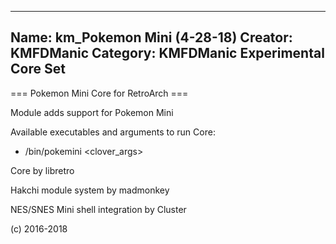 -----------------------
Name: km_Pokemon Mini (4-28-18)
Creator: KMFDManic
Category: KMFDManic Experimental Core Set
-----------------------
=== Pokemon Mini Core for RetroArch ===

Module adds support for Pokemon Mini

Available executables and arguments to run Core:
- /bin/pokemini <rom> <clover_args>
 
Core by libretro

Hakchi module system by madmonkey

NES/SNES Mini shell integration by Cluster

(c) 2016-2018

